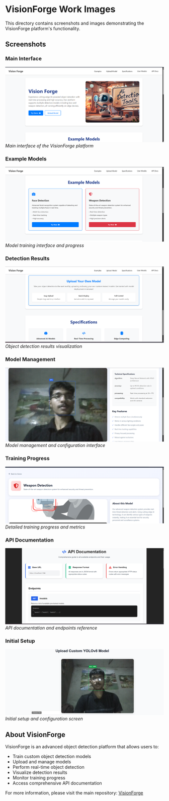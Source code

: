 # VisionForge Work Images

This directory contains screenshots and images demonstrating the VisionForge platform's functionality.

## Screenshots

### Main Interface
![Main Interface](Work_images/Screenshot%202025-06-04%20231722.png)
*Main interface of the VisionForge platform*

### Example Models
![Model Training](Work_images/Screenshot%202025-06-04%20231731.png)
*Model training interface and progress*

### Detection Results
![Detection Results](Work_images/Screenshot%202025-06-04%20231743.png)
*Object detection results visualization*

### Model Management
![Model Management](Work_images/Screenshot%202025-06-04%20231848.png)
*Model management and configuration interface*

### Training Progress
![Training Progress](Work_images/Screenshot%202025-06-04%20231903.png)
*Detailed training progress and metrics*

### API Documentation
![API Documentation](Work_images/Screenshot%202025-06-04%20232515.png)
*API documentation and endpoints reference*

### Initial Setup
![Initial Setup](Work_images/Screenshot%202025-06-04%20223722.png)
*Initial setup and configuration screen*

## About VisionForge

VisionForge is an advanced object detection platform that allows users to:
- Train custom object detection models
- Upload and manage models
- Perform real-time object detection
- Visualize detection results
- Monitor training progress
- Access comprehensive API documentation

For more information, please visit the main repository: [VisionForge](https://github.com/vansh132/VisionForge) 